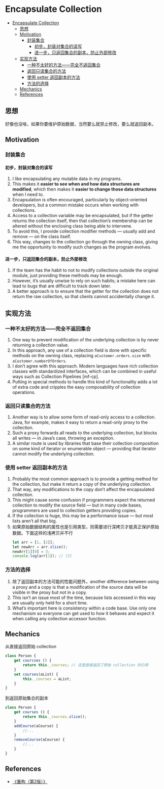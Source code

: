 # Encapsulate Collection


<!-- TOC -->

- [Encapsulate Collection](#encapsulate-collection)
    - [思想](#思想)
    - [Motivation](#motivation)
        - [封装集合](#封装集合)
            - [初步，封装对集合的读写](#初步封装对集合的读写)
            - [进一步，只返回集合的副本，防止外部修改](#进一步只返回集合的副本防止外部修改)
    - [实现方法](#实现方法)
        - [一种不太好的方法——完全不返回集合](#一种不太好的方法完全不返回集合)
        - [返回只读集合的方法](#返回只读集合的方法)
        - [使用 setter 返回副本的方法](#使用-setter-返回副本的方法)
        - [方法的选择](#方法的选择)
    - [Mechanics](#mechanics)
    - [References](#references)

<!-- /TOC -->


## 思想
好像也没啥，如果你要维护原始数据，当然要么就禁止修改，要么就返回副本。


## Motivation
### 封装集合
#### 初步，封装对集合的读写
1. I like encapsulating any mutable data in my programs. 
2. This makes it **easier to see when and how data structures are modified**, which then makes it **easier to change those data structures** when I need to. 
3. Encapsulation is often encouraged, particularly by object-oriented developers, but a common mistake occurs when working with collections.
4. Access to a collection variable may be encapsulated, but if the getter returns the collection itself, then that collection’s membership can be altered without the enclosing class being able to intervene. 
5. To avoid this, I provide collection modifier methods — usually add and remove — on the class itself. 
6. This way, changes to the collection go through the owning class, giving me the opportunity to modify such changes as the program evolves.

#### 进一步，只返回集合的副本，防止外部修改
1. If the team has the habit to not to modify collections outside the original module, just providing these methods may be enough. 
2. However, it’s usually unwise to rely on such habits; a mistake here can lead to bugs that are difficult to track down later. 
3. A better approach is to ensure that the getter for the collection does not return the raw collection, so that clients cannot accidentally change it. 


## 实现方法
### 一种不太好的方法——完全不返回集合
1. One way to prevent modification of the underlying collection is by never returning a collection value. 
2. In this approach, any use of a collection field is done with specific methods on the owning class, replacing `aCustomer.orders.size` with `aCustomer.numberOfOrders`. 
3. I don’t agree with this approach. Modern languages have rich collection classes with standardized interfaces, which can be combined in useful ways such as Collection Pipelines [mf-­cp]. 
4. Putting in special methods to handle this kind of functionality adds a lot of extra code and cripples the easy composability of collection operations.

### 返回只读集合的方法
1. Another way is to allow some form of read-­only access to a collection. Java, for example, makes it easy to return a read­-only proxy to the collection. 
2. Such a proxy forwards all reads to the underlying collection, but blocks all writes — in Java’s case, throwing an exception. 
3. A similar route is used by libraries that base their collection composition on some kind of iterator or enumerable object — providing that iterator cannot modify the underlying collection. 

### 使用 setter 返回副本的方法
1. Probably the most common approach is to provide a getting method for the collection, but make it return a copy of the underlying collection. 
2. That way, any modifications to the copy don’t affect the encapsulated collection. 
3. This might cause some confusion if programmers expect the returned collection to modify the source field — but in many code bases, programmers are used to collection getters providing copies. 
4. If the collection is huge, this may be a performance issue — but most lists aren’t all that big.
5. 如果原始数据结构的属性也是引用类型，则需要进行深拷贝才能真正保护原始数据。下面这样的浅拷贝并不行
    ```js
    let arr = [1, [2]];
    let newArr = arr.slice();
    newArr[1][0] = 3;
    console.log(arr[1]); // [3]
    ```

### 方法的选择
1. 除了返回副本的方法可能的性能问题外，another difference between using a proxy and a copy is that a modification of the source data will be visible in the proxy but not in a copy. 
2. This isn’t an issue most of the time, because lists accessed in this way are usually only held for a short time.
3. What’s important here is consistency within a code base. Use only one mechanism so everyone can get used to how it behaves and expect it when calling any collection accessor function.


## Mechanics
从直接返回原始 collection
```js
class Person {
    get courcses () {
        return this._courses; // 还是直接返回了原始 collection 的引用
    }
    set courses(aList) {
        this._courses = aList;
    }
}
```
到返回原始集合的副本
```js
class Person {
    get courses () {
        return this._courses.slice();
    }
    addCourse(aCourse) {
        //...
    }
    removeCourse(aCourse) {
        //...
    }
}
```


## References
* [《重构（第2版）》](https://book.douban.com/subject/33400354/)
